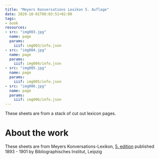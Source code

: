 ```yaml
---
title: "Meyers Konversations Lexikon 5. Auflage"
date: 2020-10-01T08:03:51+02:00
tags:
- book
resources:
- src: "img003.jpg"
  name: page
  params:
    iiif: img003/info.json
- src: "img004.jpg"
  name: page
  params:
    iiif: img004/info.json
- src: "img005.jpg"
  name: page
  params:
    iiif: img005/info.json
- src: "img006.jpg"
  name: page
  params:
    iiif: img006/info.json
---
```


These sheets are from a stack of cut out lexicon pages.

# About the work

These sheets are from Meyers Konversations-Lexikon, [5. edition](https://de.wikipedia.org/wiki/Meyers_Konversations-Lexikon#5._Auflage_(1893%E2%80%931897/1901)) published 1893 - 1901 by Bibliographisches Institut, Leipzig
